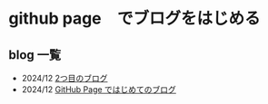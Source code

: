 # github page　でブログをはじめる

## blog 一覧

- 2024/12 [2つ目のブログ](./blog1.md) 
- 2024/12 [GitHub Page ではじめてのブログ](./blog1.md) 

